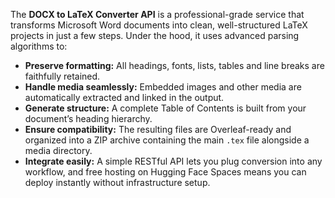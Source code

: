 The **DOCX to LaTeX Converter API** is a professional-grade service that transforms Microsoft Word documents into clean, well-structured LaTeX projects in just a few steps. Under the hood, it uses advanced parsing algorithms to:

* **Preserve formatting:** All headings, fonts, lists, tables and line breaks are faithfully retained.
* **Handle media seamlessly:** Embedded images and other media are automatically extracted and linked in the output.
* **Generate structure:** A complete Table of Contents is built from your document’s heading hierarchy.
* **Ensure compatibility:** The resulting files are Overleaf-ready and organized into a ZIP archive containing the main `.tex` file alongside a media directory.
* **Integrate easily:** A simple RESTful API lets you plug conversion into any workflow, and free hosting on Hugging Face Spaces means you can deploy instantly without infrastructure setup.
